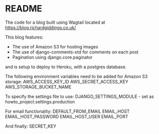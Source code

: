 # README #

The code for a blog built using Wagtail located at https://blog.richardgiddings.co.uk/

This blog features:
- The use of Amazon S3 for hosting images
- The use of django-comments-xtd for comments on each post
- Pagination using django.core.paginator

and is setup to deploy to Heroku, with a postgres database.

The following environment variables need to be added for Amazon S3 storage:
AWS_ACCESS_KEY_ID
AWS_SECRET_ACCESS_KEY
AWS_STORAGE_BUCKET_NAME

To specify the settings file to use:
DJANGO_SETTINGS_MODULE - set as howto_project.settings.production

For email functionality:
DEFAULT_FROM_EMAIL
EMAIL_HOST
EMAIL_HOST_PASSWORD
EMAIL_HOST_USER
EMAIL_PORT

And finally:
SECRET_KEY
